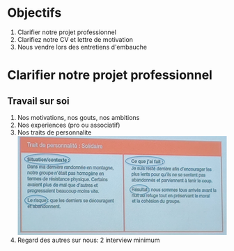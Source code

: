 # Objectifs
1. Clarifier notre projet professionnel
1. Clarifiez notre CV et lettre de motivation
1. Nous vendre lors des entretiens d'embauche

# Clarifier notre projet professionnel
## Travail sur soi
1. Nos motivations, nos gouts, nos ambitions
1. Nos experiences (pro ou associatif)
1. Nos traits de personnalite
![Traits de personnalite](personnalite.jpg)
1. Regard des autres sur nous: 2 interview minimum
